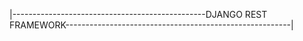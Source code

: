 
|------------------------------------------------DJANGO REST FRAMEWORK--------------------------------------------------------|
